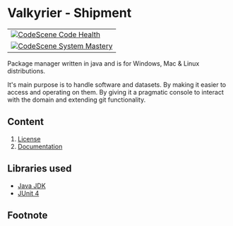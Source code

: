 # Valkyrier - Shipment
| 	    	  |
|---------|
| [![CodeScene Code Health](https://codescene.io/projects/28124/status-badges/code-health)](https://codescene.io/projects/28124)	     	 |
| [![CodeScene System Mastery](https://codescene.io/projects/28124/status-badges/system-mastery)](https://codescene.io/projects/28124)        |

Package manager written in java and is for Windows, Mac & Linux distributions.

It's main purpose is to handle software and datasets. By making it easier to access
and operating on them. By giving it a pragmatic console to interact with the domain and extending git functionality.


## Content
1. [License](LICENSE.md)
2. [Documentation](docs/readme.md)

## Libraries used
* [Java JDK](https://www.oracle.com/java/technologies/downloads/)
* [JUnit 4](https://github.com/junit-team/junit4)

## Footnote
